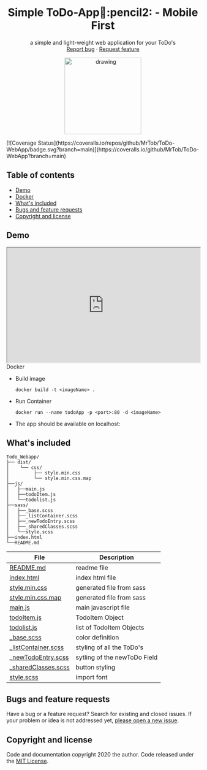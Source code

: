   <h1 align="center">Simple ToDo-App📃:pencil2: - Mobile First</h1>

  <p align="center">
     a simple and light-weight web application for your ToDo's
    <br>
    <a href="https://github.com/MrTob/ToDo-WebApp/issues/new?template=bug.md">Report bug</a>
    ·
    <a href=https://github.com/MrTob/ToDo-WebApp/issues/new?template=feature.md&labels=feature">Request feature</a>
  </p>
</p>
<p align="center">
<img src="https://picr.eu/images/2020/11/14/2q4lF.gif" alt="drawing" width="200"/>
</p>
                                                                                [![Coverage Status](https://coveralls.io/repos/github/MrTob/ToDo-WebApp/badge.svg?branch=main)](https://coveralls.io/github/MrTob/ToDo-WebApp?branch=main)
                 

## Table of contents


- [Demo](#demo)
- [Docker](#docker)
- [What's included](#whats-included)
- [Bugs and feature requests](#bugs-and-feature-requests)
- [Copyright and license](#copyright-and-license)

## Demo
<iframe
  src="https://mrtob.github.io/ToDo-WebApp/"
  style="width:100%; height:300px;"
></iframe


## Docker
* Build image
  ```docker
  docker build -t <imageName> .
  ```

* Run Container
  ```docker
  docker run --name todoApp -p <port>:80 -d <imageName>
  ```

* The app should be available on localhost:<port>





## What's included
```text
Todo_Webapp/
├── dist/                       
│    └── css/                   
│         ├── style.min.css     
│         └── style.min.css.map 
├──js/                          
│   ├──main.js
│   ├──todoItem.js
│   └──todolist.js
├──sass/
│   ├──_base.scss
│   ├──_listContainer.scss
│   ├──_newTodoEntry.scss
│   ├──_sharedClasses.scss
│   └──style.scss
├──index.html
└──README.md
```

| File | Description |
|---|---|
|[README.md](README.md)|readme file|
|[index.html](index.html)|index html file|
|[style.min.css](./dist/css/style.min.css)  |   generated file from sass|
|[style.min.css.map](./dist/css/style.min.css.map)   |  generated file from sass |
|[main.js](./js/main.js)|main javascript file|
|[todoItem.js](./js/todoItem.js)| TodoItem Object|
|[todolist.js](./js/todolist.js)|list of TodoItem Objects|
|[_base.scss](./sass/_base.scss)|color definition|
|[_listContainer.scss](./sass/_listContainer.scss)|styling of all the ToDo's|
|[_newTodoEntry.scss](./sass/_newTodoEntry.scss)|sytling of the newToDo Field|
|[_sharedClasses.scss](./sass/_sharedClasses.scss)|button styling|
|[style.scss](./sass/style.scss)|import font|


## Bugs and feature requests

Have a bug or a feature request? Search for existing and closed issues. If your problem or idea is not addressed yet, [please open a new issue](https://github.com/MrTob/ToDo-WebApp/issues/new).

## Copyright and license
Code and documentation copyright 2020 the author. Code released under the [MIT License](LICENSE.md).


